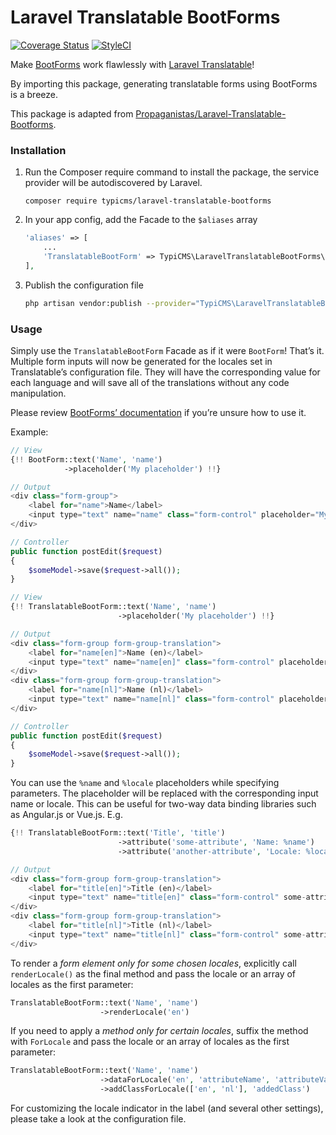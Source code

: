 # Laravel Translatable BootForms

[![Coverage Status](https://coveralls.io/repos/github/TypiCMS/Laravel-Translatable-Bootforms/badge.svg?branch=master)](https://coveralls.io/github/TypiCMS/Laravel-Translatable-Bootforms?branch=master)
[![StyleCI](https://styleci.io/repos/56333065/shield?branch=master)](https://styleci.io/repos/56333065)

Make [BootForms](https://github.com/TypiCMS/bootforms) work flawlessly with [Laravel Translatable](https://github.com/spatie/laravel-translatable)!

By importing this package, generating translatable forms using BootForms is a breeze.

This package is adapted from [Propaganistas/Laravel-Translatable-Bootforms](https://github.com/Propaganistas/Laravel-Translatable-Bootforms).

### Installation

1. Run the Composer require command to install the package, the service provider will be autodiscovered by Laravel.

   ```
   composer require typicms/laravel-translatable-bootforms
   ```

2. In your app config, add the Facade to the `$aliases` array

   ```php
   'aliases' => [
       ...
       'TranslatableBootForm' => TypiCMS\LaravelTranslatableBootForms\Facades\TranslatableBootForm::class,
   ],
   ```

3. Publish the configuration file

   ```bash
   php artisan vendor:publish --provider="TypiCMS\LaravelTranslatableBootForms\TranslatableBootFormsServiceProvider" --tag="config"
   ```

### Usage

Simply use the `TranslatableBootForm` Facade as if it were `BootForm`! That’s it. Multiple form inputs will now be generated for the locales set in Translatable’s configuration file. They will have the corresponding value for each language and will save all of the translations without any code manipulation.

Please review [BootForms’ documentation](https://github.com/typicms/bootforms#using-bootforms) if you’re unsure how to use it.

Example:

```php
// View
{!! BootForm::text('Name', 'name')
            ->placeholder('My placeholder') !!}

// Output
<div class="form-group">
    <label for="name">Name</label>
    <input type="text" name="name" class="form-control" placeholder="My Placeholder">
</div>

// Controller
public function postEdit($request)
{
    $someModel->save($request->all());
}
```

```php
// View
{!! TranslatableBootForm::text('Name', 'name')
                        ->placeholder('My placeholder') !!}

// Output
<div class="form-group form-group-translation">
    <label for="name[en]">Name (en)</label>
    <input type="text" name="name[en]" class="form-control" placeholder="My Placeholder" data-language="en">
</div>
<div class="form-group form-group-translation">
    <label for="name[nl]">Name (nl)</label>
    <input type="text" name="name[nl]" class="form-control" placeholder="My Placeholder" data-language="nl">
</div>

// Controller
public function postEdit($request)
{
    $someModel->save($request->all());
}
```

You can use the `%name` and `%locale` placeholders while specifying parameters. The placeholder will be replaced with the corresponding input name or locale.
This can be useful for two-way data binding libraries such as Angular.js or Vue.js. E.g.

```php
{!! TranslatableBootForm::text('Title', 'title')
                        ->attribute('some-attribute', 'Name: %name')
                        ->attribute('another-attribute', 'Locale: %locale') !!}

// Output
<div class="form-group form-group-translation">
    <label for="title[en]">Title (en)</label>
    <input type="text" name="title[en]" class="form-control" some-attribute="Name: title[en]" another-attribute="Locale: en" data-language="en">
</div>
<div class="form-group form-group-translation">
    <label for="title[nl]">Title (nl)</label>
    <input type="text" name="title[nl]" class="form-control" some-attribute="Name: title[nl]" another-attribute="Locale: nl" data-language="nl">
</div>
```

To render a _form element only for some chosen locales_, explicitly call `renderLocale()` as the final method and pass the locale or an array of locales as the first parameter:

```php
TranslatableBootForm::text('Name', 'name')
                    ->renderLocale('en')
```

If you need to apply a _method only for certain locales_, suffix the method with `ForLocale` and pass the locale or an array of locales as the first parameter:

```php
TranslatableBootForm::text('Name', 'name')
                    ->dataForLocale('en', 'attributeName', 'attributeValue')
                    ->addClassForLocale(['en', 'nl'], 'addedClass')
```

For customizing the locale indicator in the label (and several other settings), please take a look at the configuration file.
